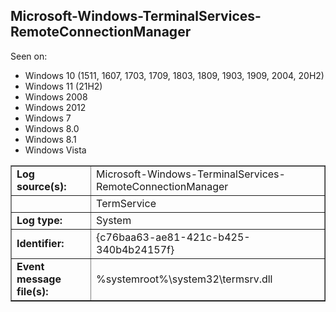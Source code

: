 ## Microsoft-Windows-TerminalServices-RemoteConnectionManager

Seen on:
* Windows 10 (1511, 1607, 1703, 1709, 1803, 1809, 1903, 1909, 2004, 20H2)
* Windows 11 (21H2)
* Windows 2008
* Windows 2012
* Windows 7
* Windows 8.0
* Windows 8.1
* Windows Vista

<table border="1" class="docutils">
  <tbody>
    <tr>
      <td><b>Log source(s):</b></td>
      <td>Microsoft-Windows-TerminalServices-RemoteConnectionManager</td>
    </tr>
    <tr>
      <td>&nbsp;</td>
      <td>TermService</td>
    </tr>
    <tr>
      <td><b>Log type:</b></td>
      <td>System</td>
    </tr>
    <tr>
      <td><b>Identifier:</b></td>
      <td>{c76baa63-ae81-421c-b425-340b4b24157f}</td>
    </tr>
    <tr>
      <td><b>Event message file(s):</b></td>
      <td>%systemroot%\system32\termsrv.dll</td>
    </tr>
  </tbody>
</table>

&nbsp;


